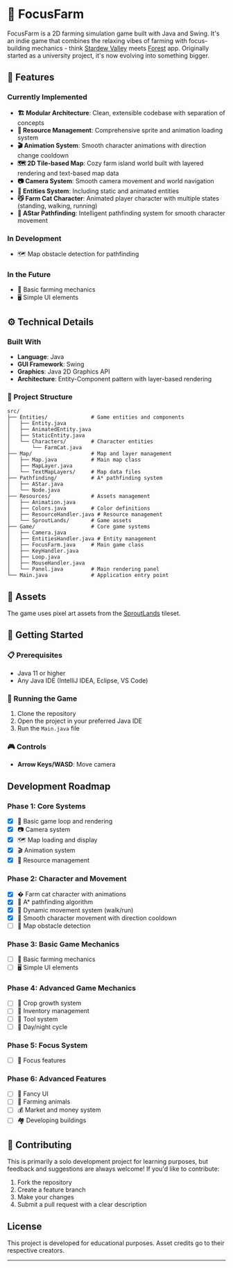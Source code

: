 # 🌱 FocusFarm

FocusFarm is a 2D farming simulation game built with Java and Swing. It's an indie game that combines the relaxing vibes of farming with focus-building mechanics - think [Stardew Valley](https://www.stardewvalley.net) meets [Forest](https://www.forestapp.cc) app. Originally started as a university project, it's now evolving into something bigger.

## 🌾 Features

### Currently Implemented

- **🏗️ Modular Architecture**: Clean, extensible codebase with separation of concepts
- **🎒 Resource Management**: Comprehensive sprite and animation loading system
- **🎬 Animation System**: Smooth character animations with direction change cooldown
- **🗺️ 2D Tile-based Map**: Cozy farm island world built with layered rendering and text-based map data
- **📷 Camera System**: Smooth camera movement and world navigation
- **🐝 Entities System**: Including static and animated entities
- **😼 Farm Cat Character**: Animated player character with multiple states (standing, walking, running)
- **🧭 AStar Pathfinding**: Intelligent pathfinding system for smooth character movement

### In Development

- 🗺️ Map obstacle detection for pathfinding

### In the Future

- 🌱 Basic farming mechanics
- 🖥️ Simple UI elements

## ⚙️ Technical Details

### Built With

- **Language**: Java
- **GUI Framework**: Swing
- **Graphics**: Java 2D Graphics API
- **Architecture**: Entity-Component pattern with layer-based rendering

### 📁 Project Structure

``` text
src/
├── Entities/              # Game entities and components
│   ├── Entity.java        
│   ├── AnimatedEntity.java
│   ├── StaticEntity.java
│   └── Characters/        # Character entities
│       └── FarmCat.java   
├── Map/                   # Map and layer management
│   ├── Map.java           # Main map class
│   ├── MapLayer.java      
│   └── TextMapLayers/     # Map data files
├── Pathfinding/           # A* pathfinding system
│   ├── AStar.java         
│   └── Node.java          
├── Resources/             # Assets management
│   ├── Animation.java     
│   ├── Colors.java        # Color definitions
│   ├── ResourceHandler.java # Resource management
│   └── SproutLands/       # Game assets
├── Game/                  # Core game systems
│   ├── Camera.java        
│   ├── EntitiesHandler.java # Entity management
│   ├── FocusFarm.java     # Main game class
│   ├── KeyHandler.java    
│   ├── Loop.java          
│   ├── MouseHandler.java  
│   └── Panel.java         # Main rendering panel
└── Main.java              # Application entry point
```

## 🎨 Assets

The game uses pixel art assets from the [SproutLands](https://cupnooble.itch.io/sprout-lands-asset-pack) tileset.

## 🌟 Getting Started

### 📋 Prerequisites

- Java 11 or higher
- Any Java IDE (IntelliJ IDEA, Eclipse, VS Code)

### 🚀 Running the Game

1. Clone the repository
2. Open the project in your preferred Java IDE
3. Run the `Main.java` file

### 🎮 Controls

- **Arrow Keys/WASD**: Move camera

## Development Roadmap

### Phase 1: Core Systems

- [x] 🔄 Basic game loop and rendering
- [x] 📷 Camera system
- [x] 🗺️ Map loading and display
- [x] 🎬 Animation system
- [x] 🎒 Resource management

### Phase 2: Character and Movement

- [x] � Farm cat character with animations
- [x] 🧭 A* pathfinding algorithm
- [x] 🚀 Dynamic movement system (walk/run)
- [x] 🎯 Smooth character movement with direction cooldown
- [ ] 🚧 Map obstacle detection

### Phase 3: Basic Game Mechanics

- [ ] 🌱 Basic farming mechanics
- [ ] 🖥️ Simple UI elements

### Phase 4: Advanced Game Mechanics

- [ ] 🌾 Crop growth system
- [ ] 🎒 Inventory management
- [ ] 🔨 Tool system
- [ ] 🌙 Day/night cycle

### Phase 5: Focus System

- [ ] 🎯 Focus features

### Phase 6: Advanced Features

- [ ] 💅 Fancy UI
- [ ] 🐄 Farming animals
- [ ] 💰 Market and money system
- [ ] 🏘️ Developing buildings

## 🤝 Contributing

This is primarily a solo development project for learning purposes, but feedback and suggestions are always welcome! If you'd like to contribute:

1. Fork the repository
2. Create a feature branch
3. Make your changes
4. Submit a pull request with a clear description

## License

This project is developed for educational purposes. Asset credits go to their respective creators.

---
